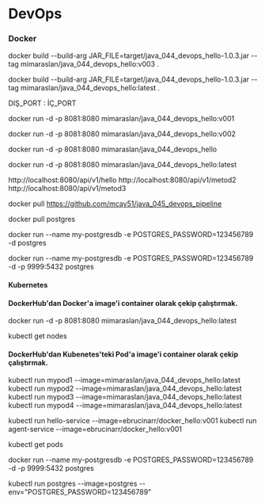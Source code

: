 # DevOps

### Docker

docker build --build-arg JAR_FILE=target/java_044_devops_hello-1.0.3.jar  --tag mimaraslan/java_044_devops_hello:v003 .

docker build --build-arg JAR_FILE=target/java_044_devops_hello-1.0.3.jar  --tag mimaraslan/java_044_devops_hello:latest .


DIŞ_PORT : İÇ_PORT

docker run -d -p 8081:8080 mimaraslan/java_044_devops_hello:v001

docker run -d -p 8081:8080 mimaraslan/java_044_devops_hello:v002

docker run -d -p 8081:8080 mimaraslan/java_044_devops_hello

docker run -d -p 8081:8080 mimaraslan/java_044_devops_hello:latest


http://localhost:8080/api/v1/hello
http://localhost:8080/api/v1/metod2
http://localhost:8080/api/v1/metod3


docker pull https://github.com/mcay51/java_045_devops_pipeline

docker pull postgres

docker run --name my-postgresdb -e POSTGRES_PASSWORD=123456789 -d postgres

docker run --name my-postgresdb -e POSTGRES_PASSWORD=123456789 -d -p 9999:5432 postgres



#### Kubernetes

#### DockerHub'dan Docker'a image'i container olarak çekip çalıştırmak.

docker run -d -p 8081:8080 mimaraslan/java_044_devops_hello:latest



kubectl get nodes

#### DockerHub'dan Kubenetes'teki Pod'a image'i container olarak çekip çalıştırmak.

kubectl run mypod1 --image=mimaraslan/java_044_devops_hello:latest
kubectl run mypod2 --image=mimaraslan/java_044_devops_hello:latest
kubectl run mypod3 --image=mimaraslan/java_044_devops_hello:latest
kubectl run mypod4 --image=mimaraslan/java_044_devops_hello:latest

kubectl run hello-service --image=ebrucinarr/docker_hello:v001
kubectl run agent-service --image=ebrucinarr/docker_hello:v001

kubectl get pods



docker run --name my-postgresdb -e POSTGRES_PASSWORD=123456789 -d -p 9999:5432 postgres

kubectl run postgres --image=postgres --env="POSTGRES_PASSWORD=123456789"
